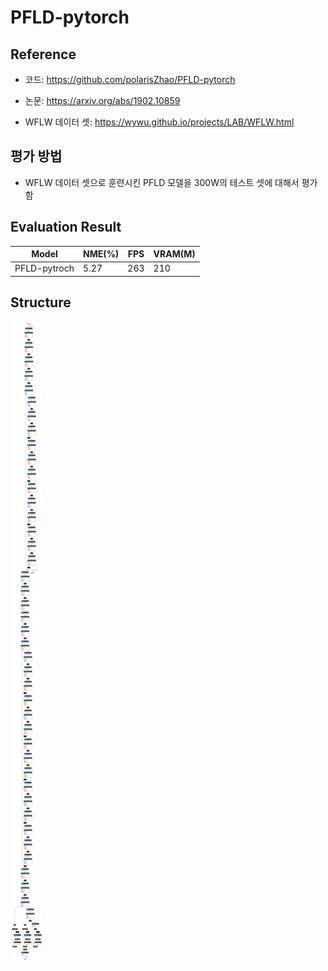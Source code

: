 # PFLD-pytorch
## Reference
- 코드: https://github.com/polarisZhao/PFLD-pytorch

- 논문: https://arxiv.org/abs/1902.10859

- WFLW 데이터 셋: https://wywu.github.io/projects/LAB/WFLW.html

## 평가 방법
- WFLW 데이터 셋으로 훈련시킨 PFLD 모델을 300W의 테스트 셋에 대해서 평가함

## Evaluation Result

| Model         | NME(%) | FPS  | VRAM(M) |
|---------------|--------|------|---------|
| PFLD-pytroch  | 5.27   |  263 | 210     |


## Structure
![<pfld1>](<https://github.com/Park-Sungho8/AI/blob/main/FaceAligner/PFLD-pytorch/image/pfld.onnx%20(1).png>)
